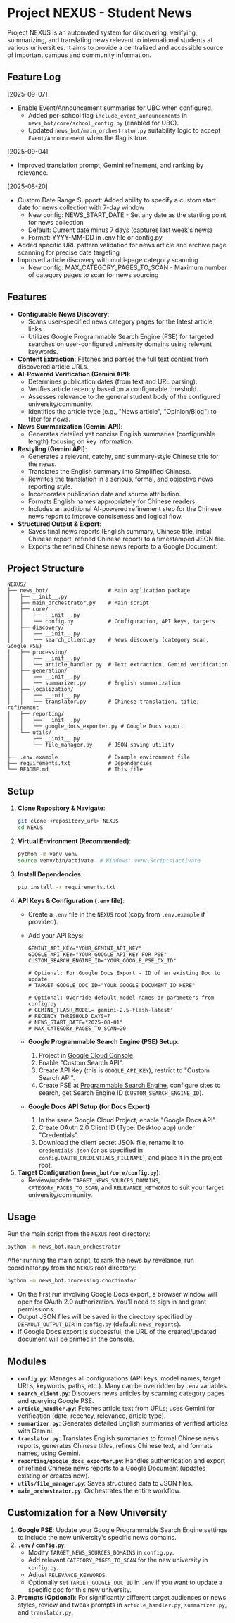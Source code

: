 # Project NEXUS - Student News

Project NEXUS is an automated system for discovering, verifying, summarizing, and translating news relevant to international students at various universities. It aims to provide a centralized and accessible source of important campus and community information.

## Feature Log

[2025-09-07]
- Enable Event/Announcement summaries for UBC when configured.
  - Added per-school flag `include_event_announcements` in `news_bot/core/school_config.py` (enabled for UBC).
  - Updated `news_bot/main_orchestrator.py` suitability logic to accept `Event/Announcement` when the flag is true.

[2025-09-04]
- Improved translation prompt, Gemini refinement, and ranking by relevance.

[2025-08-20]
- Custom Date Range Support: Added ability to specify a custom start date for news collection with 7-day window
  - New config: NEWS_START_DATE - Set any date as the starting point for news collection
  - Default: Current date minus 7 days (captures last week's news)
  - Format: YYYY-MM-DD in .env file or config.py
- Added specific URL pattern validation for news article and archive page scanning for precise date targeting
- Improved article discovery with multi-page category scanning
  - New config: MAX_CATEGORY_PAGES_TO_SCAN - Maximum number of category pages to scan for news sourcing

## Features

- **Configurable News Discovery**:
  - Scans user-specified news category pages for the latest article links.
  - Utilizes Google Programmable Search Engine (PSE) for targeted searches on user-configured university domains using relevant keywords.
- **Content Extraction**: Fetches and parses the full text content from discovered article URLs.
- **AI-Powered Verification (Gemini API)**:
  - Determines publication dates (from text and URL parsing).
  - Verifies article recency based on a configurable threshold.
  - Assesses relevance to the general student body of the configured university/community.
  - Identifies the article type (e.g., "News article", "Opinion/Blog") to filter for news.
- **News Summarization (Gemini API)**:
  - Generates detailed yet concise English summaries (configurable length) focusing on key information.
- **Restyling (Gemini API)**:
  - Generates a relevant, catchy, and summary-style Chinese title for the news.
  - Translates the English summary into Simplified Chinese.
  - Rewrites the translation in a serious, formal, and objective news reporting style.
  - Incorporates publication date and source attribution.
  - Formats English names appropriately for Chinese readers.
  - Includes an additional AI-powered refinement step for the Chinese news report to improve conciseness and logical flow.
- **Structured Output & Export**:
  - Saves final news reports (English summary, Chinese title, initial Chinese report, refined Chinese report) to a timestamped JSON file.
  - Exports the refined Chinese news reports to a Google Document:

## Project Structure

```
NEXUS/
├── news_bot/                   # Main application package
│   ├── __init__.py
│   ├── main_orchestrator.py    # Main script
│   ├── core/
│   │   ├── __init__.py
│   │   └── config.py           # Configuration, API keys, targets
│   ├── discovery/
│   │   ├── __init__.py
│   │   └── search_client.py    # News discovery (category scan, Google PSE)
│   ├── processing/
│   │   ├── __init__.py
│   │   └── article_handler.py  # Text extraction, Gemini verification
│   ├── generation/
│   │   ├── __init__.py
│   │   └── summarizer.py       # English summarization
│   ├── localization/
│   │   ├── __init__.py
│   │   └── translator.py       # Chinese translation, title, refinement
│   ├── reporting/
│   │   ├── __init__.py
│   │   └── google_docs_exporter.py # Google Docs export
│   └── utils/
│       ├── __init__.py
│       └── file_manager.py     # JSON saving utility
│
├── .env.example                # Example environment file
├── requirements.txt            # Dependencies
└── README.md                   # This file
```

## Setup

1.  **Clone Repository & Navigate**:
    ```bash
    git clone <repository_url> NEXUS
    cd NEXUS
    ```
2.  **Virtual Environment (Recommended)**:
    ```bash
    python -m venv venv
    source venv/bin/activate  # Windows: venv\Scripts\activate
    ```
3.  **Install Dependencies**:
    ```bash
    pip install -r requirements.txt
    ```
4.  **API Keys & Configuration (`.env` file)**:
    - Create a `.env` file in the `NEXUS` root (copy from `.env.example` if provided).
    - Add your API keys:

      ```env
      GEMINI_API_KEY="YOUR_GEMINI_API_KEY"
      GOOGLE_API_KEY="YOUR_GOOGLE_API_KEY_FOR_PSE"
      CUSTOM_SEARCH_ENGINE_ID="YOUR_GOOGLE_PSE_CX_ID"

      # Optional: For Google Docs Export - ID of an existing Doc to update
      # TARGET_GOOGLE_DOC_ID="YOUR_GOOGLE_DOCUMENT_ID_HERE"

      # Optional: Override default model names or parameters from config.py
      # GEMINI_FLASH_MODEL='gemini-2.5-flash-latest'
      # RECENCY_THRESHOLD_DAYS=7
      # NEWS_START_DATE="2025-08-01"
      # MAX_CATEGORY_PAGES_TO_SCAN=20
      ```

    - **Google Programmable Search Engine (PSE) Setup**:
      1.  Project in [Google Cloud Console](https://console.cloud.google.com/).
      2.  Enable "Custom Search API".
      3.  Create API Key (this is `GOOGLE_API_KEY`), restrict to "Custom Search API".
      4.  Create PSE at [Programmable Search Engine](https://programmablesearchengine.google.com/), configure sites to search, get Search Engine ID (`CUSTOM_SEARCH_ENGINE_ID`).
    - **Google Docs API Setup (for Docs Export)**:
      1.  In the same Google Cloud Project, enable "Google Docs API".
      2.  Create OAuth 2.0 Client ID (Type: Desktop app) under "Credentials".
      3.  Download the client secret JSON file, rename it to `credentials.json` (or as specified in `config.OAUTH_CREDENTIALS_FILENAME`), and place it in the project root.
5.  **Target Configuration (`news_bot/core/config.py`)**:
    - Review/update `TARGET_NEWS_SOURCES_DOMAINS`, `CATEGORY_PAGES_TO_SCAN`, and `RELEVANCE_KEYWORDS` to suit your target university/community.

## Usage

Run the main script from the `NEXUS` root directory:

```bash
python -m news_bot.main_orchestrator
```

After running the main script, to rank the news by revelance, run coordinator.py from the `NEXUS` root directory:

```bash
python -m news_bot.processing.coordinator
```

- On the first run involving Google Docs export, a browser window will open for OAuth 2.0 authorization. You'll need to sign in and grant permissions.
- Output JSON files will be saved in the directory specified by `DEFAULT_OUTPUT_DIR` in `config.py` (default: `news_reports`).
- If Google Docs export is successful, the URL of the created/updated document will be printed in the console.

## Modules

- **`config.py`**: Manages all configurations (API keys, model names, target URLs, keywords, paths, etc.). Many can be overridden by `.env` variables.
- **`search_client.py`**: Discovers news articles by scanning category pages and querying Google PSE.
- **`article_handler.py`**: Fetches article text from URLs; uses Gemini for verification (date, recency, relevance, article type).
- **`summarizer.py`**: Generates detailed English summaries of verified articles with Gemini.
- **`translator.py`**: Translates English summaries to formal Chinese news reports, generates Chinese titles, refines Chinese text, and formats names, using Gemini.
- **`reporting/google_docs_exporter.py`**: Handles authentication and export of refined Chinese news reports to a Google Document (updates existing or creates new).
- **`utils/file_manager.py`**: Saves structured data to JSON files.
- **`main_orchestrator.py`**: Orchestrates the entire workflow.

## Customization for a New University

1.  **Google PSE**: Update your Google Programmable Search Engine settings to include the new university's specific news domains.
2.  **`.env` / `config.py`**:
    - Modify `TARGET_NEWS_SOURCES_DOMAINS` in `config.py`.
    - Add relevant `CATEGORY_PAGES_TO_SCAN` for the new university in `config.py`.
    - Adjust `RELEVANCE_KEYWORDS`.
    - Optionally set `TARGET_GOOGLE_DOC_ID` in `.env` if you want to update a specific doc for this new university.
3.  **Prompts (Optional)**: For significantly different target audiences or news styles, review and tweak prompts in `article_handler.py`, `summarizer.py`, and `translator.py`.
